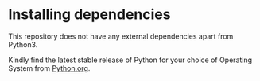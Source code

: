 # Installing dependencies

This repository does not have any external dependencies apart from Python3.

Kindly find the latest stable release of Python for your choice of Operating System from [Python.org](https://www.python.org/downloads/).

